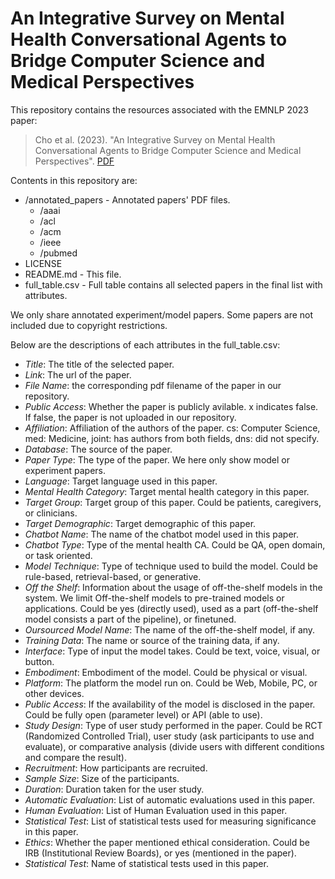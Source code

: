# An Integrative Survey on Mental Health Conversational Agents to Bridge Computer Science and Medical Perspectives

This repository contains the resources associated with the EMNLP 2023 paper:

> Cho et al. (2023). "An Integrative Survey on Mental Health Conversational Agents to Bridge Computer Science and Medical Perspectives". [PDF]([https://www.aclweb.org/anthology/2020.inlg-1.23.pdf](https://osf.io/sqvbt))

Contents in this repository are:
 - /annotated_papers - Annotated papers' PDF files. 
   - /aaai
   - /acl
   - /acm
   - /ieee
   - /pubmed
 - LICENSE
 - README.md - This file.
 - full_table.csv - Full table contains all selected papers in the final list with attributes.

   
We only share annotated experiment/model papers. Some papers are not included due to copyright restrictions.


Below are the descriptions of each attributes in the full_table.csv:
  * _Title_: The title of the selected paper.
  * _Link_: The url of the paper.
  * _File Name_: the corresponding pdf filename of the paper in our repository.
  * _Public Access_: Whether the paper is publicly avilable. x indicates false. If false, the paper is not uploaded in our repository.
  * _Affiliation_: Affiliation of the authors of the paper. cs: Computer Science, med: Medicine, joint: has authors from both fields, dns: did not specify. 
  * _Database_: The source of the paper.
  * _Paper Type_: The type of the paper. We here only show model or experiment papers.
  * _Language_: Target language used in this paper.
  * _Mental Health Category_: Target mental health category in this paper.
  * _Target Group_: Target group of this paper. Could be patients, caregivers, or clinicians.
  * _Target Demographic_: Target demographic of this paper.
  * _Chatbot Name_: The name of the chatbot model used in this paper.
  * _Chatbot Type_: Type of the mental health CA. Could be QA, open domain, or task oriented.
  * _Model Technique_: Type of technique used to build the model. Could be rule-based, retrieval-based, or generative.
  * _Off the Shelf_: Information about the usage of off-the-shelf models in the system. We limit Off-the-shelf models to pre-trained models or applications. Could be yes (directly used), used as a part (off-the-shelf model consists a part of the pipeline), or finetuned.
  * _Oursourced Model Name_: The name of the off-the-shelf model, if any.
  * _Training Data_: The name or source of the training data, if any.
  * _Interface_: Type of input the model takes. Could be text, voice, visual, or button.
  * _Embodiment_: Embodiment of the model. Could be physical or visual.
  * _Platform_: The platform the model run on. Could be Web, Mobile, PC, or other devices.
  * _Public Access_: If the availability of the model is disclosed in the paper. Could be fully open (parameter level) or API (able to use).
  * _Study Design_: Type of user study performed in the paper. Could be RCT (Randomized Controlled Trial), user study (ask participants to use and evaluate), or comparative analysis (divide users with different conditions and compare the result).
  * _Recruitment_: How participants are recruited.
  * _Sample Size_: Size of the participants.
  * _Duration_: Duration taken for the user study.
  * _Automatic Evaluation_: List of automatic evaluations used in this paper.
  * _Human Evaluation_: List of Human Evaluation used in this paper.
  * _Statistical Test_: List of statistical tests used for measuring significance in this paper.
  * _Ethics_: Whether the paper mentioned ethical consideration. Could be IRB (Institutional Review Boards), or yes (mentioned in the paper).
  * _Statistical Test_: Name of statistical tests used in this paper.
